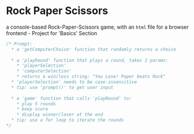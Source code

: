 # Rock Paper Scissors
a console-based Rock-Paper-Scissors game, with an `html` file for a browser frontend - 
Project for 'Basics' Section

```javascript
/* Prompt:
  * a 'getComputerChoice' function that randomly returns a choice
  
  * a 'playRound' function that plays a round, takes 2 params:
    * 'playerSelection'
    * 'computerSelection'
    * returns a win/loss string: "You Lose! Paper beats Rock"
  * 'playerSelection' needs to be case-insensitive
  * tip: use 'prompt()' to get user input
  
  * a 'game' function that calls 'playRound' to:
    * play 5 rounds
    * keep score
    * display winner/loser at the end
  * tip: use a for loop to iterate the rounds
*/
```
